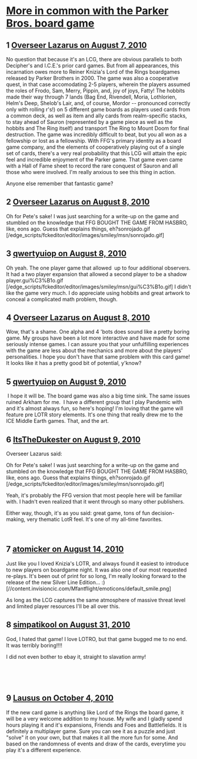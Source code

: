 # [More in common with the Parker Bros. board game](https://community.fantasyflightgames.com/topic/33723-more-in-common-with-the-parker-bros-board-game/)

## 1 [Overseer Lazarus on August 7, 2010](https://community.fantasyflightgames.com/topic/33723-more-in-common-with-the-parker-bros-board-game/?do=findComment&comment=339536)

No question that because it's an LCG, there are obvious parallels to both Decipher's and I.C.E.'s prior card games. But from all appearances, this incarnation owes more to Reiner Knizia's Lord of the Rings boardgames released by Parker Brothers in 2000. The game was also a cooperative quest, in that case accomodating 2-5 players, wherein the players assumed the roles of Frodo, Sam, Merry, Pippin, and, joy of joys, Fatty! The hobbits made their way through 7 lands (Bag End, Rivendell, Moria, Lothlorien, Helm's Deep, Shelob's Lair, and, of course, Mordor -- pronounced correctly only with rolling r's!) on 5 different game boards as players used cards from a common deck, as well as item and ally cards from realm-specific stacks, to stay ahead of Sauron (represented by a game piece as well as the hobbits and The Ring itself) and transport The Ring to Mount Doom for final destruction. The game was incredibly difficult to beat, but you all won as a fellowship or lost as a fellowship. With FFG's primary identity as a board game company, and the elements of cooperatively playing out of a single set of cards, there's a very real probability that this LCG will attain the epic feel and incredible enjoyment of the Parker game. That game even came with a Hall of Fame sheet to record the rare conquest of Sauron and all those who were involved. I'm really anxious to see this thing in action.

Anyone else remember that fantastic game?

## 2 [Overseer Lazarus on August 8, 2010](https://community.fantasyflightgames.com/topic/33723-more-in-common-with-the-parker-bros-board-game/?do=findComment&comment=339548)

Oh for Pete's sake! I was just searching for a write-up on the game and stumbled on the knowledge that FFG BOUGHT THE GAME FROM HASBRO, like, eons ago. Guess that explains things, eh?sonrojado.gif [/edge_scripts/fckeditor/editor/images/smiley/msn/sonrojado.gif]

## 3 [qwertyuiop on August 8, 2010](https://community.fantasyflightgames.com/topic/33723-more-in-common-with-the-parker-bros-board-game/?do=findComment&comment=339707)

Oh yeah. The one player game that allowed  up to four additional observers. It had a two player expansion that allowed a second player to be a shadow player.gui%C3%B1o.gif [/edge_scripts/fckeditor/editor/images/smiley/msn/gui%C3%B1o.gif] I didn't like the game very much. I do appreciate using hobbits and great artwork to conceal a complicated math problem, though.

## 4 [Overseer Lazarus on August 8, 2010](https://community.fantasyflightgames.com/topic/33723-more-in-common-with-the-parker-bros-board-game/?do=findComment&comment=339902)

Wow, that's a shame. One alpha and 4 'bots does sound like a pretty boring game. My groups have been a lot more interactive and have made for some seriously intense games. I can assure you that your unfulfilling experiences with the game are less about the mechanics and more about the players' personalities. I hope you don't have that same problem with this card game! It looks like it has a pretty good bit of potential, y'know?

## 5 [qwertyuiop on August 9, 2010](https://community.fantasyflightgames.com/topic/33723-more-in-common-with-the-parker-bros-board-game/?do=findComment&comment=340382)

 I hope it will be. The board game was also a big time sink. The same issues ruined Arkham for me.  I have a different group that I play Pandemic with and it's almost always fun, so here's hoping! I'm loving that the game will feature pre LOTR story elements. It's one thing that really drew me to the ICE Middle Earth games. That, and the art.

## 6 [ItsTheDukester on August 9, 2010](https://community.fantasyflightgames.com/topic/33723-more-in-common-with-the-parker-bros-board-game/?do=findComment&comment=340418)

Overseer Lazarus said:

Oh for Pete's sake! I was just searching for a write-up on the game and stumbled on the knowledge that FFG BOUGHT THE GAME FROM HASBRO, like, eons ago. Guess that explains things, eh?sonrojado.gif [/edge_scripts/fckeditor/editor/images/smiley/msn/sonrojado.gif]

Yeah, it's probably the FFG version that most people here will be familiar with. I hadn't even realized that it went through so many other publishers.

Either way, though, it's as you said: great game, tons of fun decision-making, very thematic LotR feel. It's one of my all-time favorites.

 

## 7 [atomicker on August 14, 2010](https://community.fantasyflightgames.com/topic/33723-more-in-common-with-the-parker-bros-board-game/?do=findComment&comment=343676)

Just like you I loved Knizia's LOTR, and always found it easiest to introduce to new players on boardgame night. It was also one of our most requested re-plays. It's been out of print for so long, I'm really looking forward to the release of the new Silver Line Edition... :) [//content.invisioncic.com/Mfantflight/emoticons/default_smile.png]

As long as the LCG captures the same atmosphere of massive threat level and limited player resources I'll be all over this.

## 8 [simpatikool on August 31, 2010](https://community.fantasyflightgames.com/topic/33723-more-in-common-with-the-parker-bros-board-game/?do=findComment&comment=351429)

God, I hated that game! I love LOTRO, but that game bugged me to no end. It was terribly boring!!!!

I did not even bother to ebay it, straight to slavation army!

 

 

## 9 [Lausus on October 4, 2010](https://community.fantasyflightgames.com/topic/33723-more-in-common-with-the-parker-bros-board-game/?do=findComment&comment=368886)

If the new card game is anything like Lord of the Rings the board game, it will be a very welcome addition to my house. My wife and I gladly spend hours playing it and it's expansions, Friends and Foes and Battlefields. It is definitely a multiplayer game. Sure you can see it as a puzzle and just "solve" it on your own, but that makes it all the more fun for some. And based on the randomness of events and draw of the cards, everytime you play it's a different experience.

